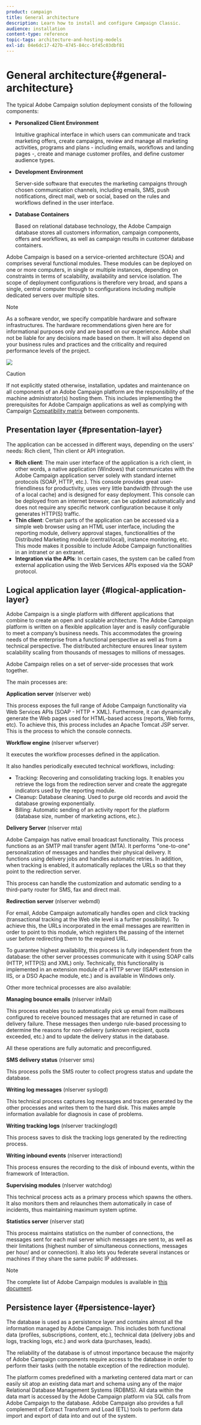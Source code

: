 ```yaml
---
product: campaign
title: General architecture
description: Learn how to install and configure Campaign Classic.
audience: installation
content-type: reference
topic-tags: architecture-and-hosting-models
exl-id: 04e6dc17-427b-4745-84cc-bf45c03dbf81
---
```

# General architecture{#general-architecture}

The typical Adobe Campaign solution deployment consists of the following components:

* **Personalized Client Environment**

  Intuitive graphical interface in which users can communicate and track marketing offers, create campaigns, review and manage all marketing activities, programs and plans - including emails, workflows and landing pages -, create and manage customer profiles, and define customer audience types.

* **Development Environment**

  Server-side software that executes the marketing campaigns through chosen communication channels, including emails, SMS, push notifications, direct mail, web or social, based on the rules and workflows defined in the user interface.

* **Database Containers**

  Based on relational database technology, the Adobe Campaign database stores all customers information, campaign components, offers and workflows, as well as campaign results in customer database containers.

Adobe Campaign is based on a service-oriented architecture (SOA) and comprises several functional modules. These modules can be deployed on one or more computers, in single or multiple instances, depending on constraints in terms of scalability, availability and service isolation. The scope of deployment configurations is therefore very broad, and spans a single, central computer through to configurations including multiple dedicated servers over multiple sites.

>[!NOTE]
>
>As a software vendor, we specify compatible hardware and software infrastructures. The hardware recommendations given here are for informational purposes only and are based on our experience. Adobe shall not be liable for any decisions made based on them. It will also depend on your business rules and practices and the criticality and required performance levels of the project.

![](assets/s_ncs_install_architecture.png)

>[!CAUTION]
>
>If not explicitly stated otherwise, installation, updates and maintenance on all components of an Adobe Campaign platform are the responsibility of the machine administrator(s) hosting them. This includes implementing the prerequisites for Adobe Campaign applications as well as complying with Campaign [Compatibility matrix](../../rn/using/compatibility-matrix.md) between components.

## Presentation layer {#presentation-layer}

The application can be accessed in different ways, depending on the users' needs: Rich client, Thin client or API integration.

* **Rich client**: The main user interface of the application is a rich client, in other words, a native application (Windows) that communicates with the Adobe Campaign application server solely with standard internet protocols (SOAP, HTTP, etc.). This console provides great user-friendliness for productivity, uses very little bandwidth (through the use of a local cache) and is designed for easy deployment. This console can be deployed from an internet browser, can be updated automatically and does not require any specific network configuration because it only generates HTTP(S) traffic.
* **Thin client**: Certain parts of the application can be accessed via a simple web browser using an HTML user interface, including the reporting module, delivery approval stages, functionalities of the Distributed Marketing module (central/local), instance monitoring, etc. This mode makes it possible to include Adobe Campaign functionalities in an intranet or an extranet.
* **Integration via the APIs**: In certain cases, the system can be called from external application using the Web Services APIs exposed via the SOAP protocol.

## Logical application layer {#logical-application-layer}

Adobe Campaign is a single platform with different applications that combine to create an open and scalable architecture. The Adobe Campaign platform is written on a flexible application layer and is easily configurable to meet a company’s business needs. This accommodates the growing needs of the enterprise from a functional perspective as well as from a technical perspective. The distributed architecture ensures linear system scalability scaling from thousands of messages to millions of messages.

Adobe Campaign relies on a set of server-side processes that work together.

The main processes are:

**Application server** (nlserver web)

This process exposes the full range of Adobe Campaign functionality via Web Services APIs (SOAP - HTTP + XML). Furthermore, it can dynamically generate the Web pages used for HTML-based access (reports, Web forms, etc). To achieve this, this process includes an Apache Tomcat JSP server. This is the process to which the console connects.

**Workflow engine** (nlserver wfserver)

It executes the workflow processes defined in the application.

It also handles periodically executed technical workflows, including:

* Tracking: Recovering and consolidating tracking logs. It enables you retrieve the logs from the redirection server and create the aggregate indicators used by the reporting module.
* Cleanup: Database cleaning. Used to purge old records and avoid the database growing exponentially.
* Billing: Automatic sending of an activity report for the platform (database size, number of marketing actions, etc.).

**Delivery Server** (nlserver mta)

Adobe Campaign has native email broadcast functionality. This process functions as an SMTP mail transfer agent (MTA). It performs "one-to-one" personalization of messages and handles their physical delivery. It functions using delivery jobs and handles automatic retries. In addition, when tracking is enabled, it automatically replaces the URLs so that they point to the redirection server.

This process can handle the customization and automatic sending to a third-party router for SMS, fax and direct mail.

**Redirection server** (nlserver webmdl)

For email, Adobe Campaign automatically handles open and click tracking (transactional tracking at the Web site level is a further possibility). To achieve this, the URLs incorporated in the email messages are rewritten in order to point to this module, which registers the passing of the internet user before redirecting them to the required URL.

To guarantee highest availability, this process is fully independent from the database: the other server processes communicate with it using SOAP calls (HTTP, HTTP(S) and XML) only. Technically, this functionality is implemented in an extension module of a HTTP server (ISAPI extension in IIS, or a DSO Apache module, etc.) and is available in Windows only.

Other more technical processes are also available:

**Managing bounce emails** (nlserver inMail)

This process enables you to automatically pick up email from mailboxes configured to receive bounced messages that are returned in case of delivery failure. These messages then undergo rule-based processing to determine the reasons for non-delivery (unknown recipient, quota exceeded, etc.) and to update the delivery status in the database.

All these operations are fully automatic and preconfigured.

**SMS delivery status** (nlserver sms)

This process polls the SMS router to collect progress status and update the database.

**Writing log messages** (nlserver syslogd)

This technical process captures log messages and traces generated by the other processes and writes them to the hard disk. This makes ample information available for diagnosis in case of problems.

**Writing tracking logs** (nlserver trackinglogd)

This process saves to disk the tracking logs generated by the redirecting process.

**Writing inbound events** (nlserver interactiond)

This process ensures the recording to the disk of inbound events, within the framework of Interaction.

**Supervising modules** (nlserver watchdog)

This technical process acts as a primary process which spawns the others. It also monitors them and relaunches them automatically in case of incidents, thus maintaining maximum system uptime.

**Statistics server** (nlserver stat)

This process maintains statistics on the number of connections, the messages sent for each mail server which messages are sent to, as well as their limitations (highest number of simultaneous connections, messages per hour/ and or connection). It also lets you federate several instances or machines if they share the same public IP addresses.

>[!NOTE]
>
>The complete list of Adobe Campaign modules is available in [this document](../../production/using/operating-principle.md).

## Persistence layer {#persistence-layer}

The database is used as a persistence layer and contains almost all the information managed by Adobe Campaign. This includes both functional data (profiles, subscriptions, content, etc.), technical data (delivery jobs and logs, tracking logs, etc.) and work data (purchases, leads).

The reliability of the database is of utmost importance because the majority of Adobe Campaign components require access to the database in order to perform their tasks (with the notable exception of the redirection module).

The platform comes predefined with a marketing centered data mart or can easily sit atop an existing data mart and schema using any of the major Relational Database Management Systems (RDBMS). All data within the data mart is accessed by the Adobe Campaign platform via SQL calls from Adobe Campaign to the database. Adobe Campaign also provides a full complement of Extract Transform and Load (ETL) tools to perform data import and export of data into and out of the system.
